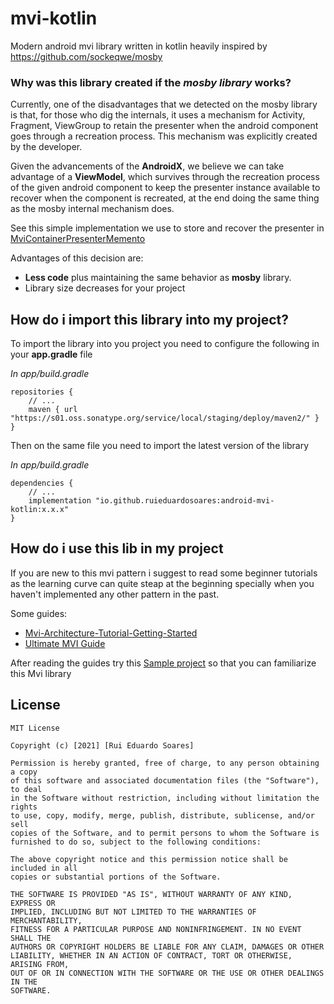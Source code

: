 # mvi-kotlin

Modern android mvi library written in kotlin heavily inspired by https://github.com/sockeqwe/mosby

### Why was this library created if the *mosby* *library* works?
Currently, one of the disadvantages that we detected on the mosby library is that, for those who dig the internals, it uses a mechanism for Activity, Fragment, ViewGroup to retain the
presenter when the android component goes through a recreation process. This mechanism was explicitly created by the developer.

Given the advancements of the **AndroidX**, we believe we can take advantage of a **ViewModel**, which survives through the recreation process of the given android component to keep the presenter instance available to recover when the component is recreated, at the end doing the same thing as the mosby internal mechanism does.

See this simple implementation we use to store and recover the presenter in [MviContainerPresenterMemento](https://github.com/ruieduardosoares/mvi-kotlin/blob/f66a2812b28f4ae56a5ea6672741f25fdfa1c8e0/app/src/main/kotlin/io/github/ruieduardosoares/android/mvi/kotlin/containers/MviContainerPresenterMemento.kt)

Advantages of this decision are:
- **Less code** plus maintaining the same behavior as **mosby** library.
- Library size decreases for your project

## How do i import this library into my project?

To import the library into you project you need to configure the following in your **app.gradle** file

*In app/build.gradle*
```
repositories {
    // ...
    maven { url "https://s01.oss.sonatype.org/service/local/staging/deploy/maven2/" }
}
```
Then on the same file you need to import the latest version of the library

*In app/build.gradle*
```
dependencies {
    // ...
    implementation "io.github.ruieduardosoares:android-mvi-kotlin:x.x.x"
}
```

## How do i use this lib in my project

If you are new to this mvi pattern i suggest to read some beginner tutorials as the learning curve can quite steap at the beginning specially when you haven't implemented any other pattern in the past.

Some guides:
- [Mvi-Architecture-Tutorial-Getting-Started](https://www.raywenderlich.com/817602-mvi-architecture-for-android-tutorial-getting-started#toc-anchor-006)
- [Ultimate MVI Guide](https://hannesdorfmann.com/android/mosby3-mvi-1/)

After reading the guides try this [Sample project](https://github.com/ruieduardosoares/mvi-kotlin/tree/docs/explain-how-to-use-lib/mvi-sample) so that you can familiarize this Mvi library

## License
```
MIT License

Copyright (c) [2021] [Rui Eduardo Soares]

Permission is hereby granted, free of charge, to any person obtaining a copy
of this software and associated documentation files (the "Software"), to deal
in the Software without restriction, including without limitation the rights
to use, copy, modify, merge, publish, distribute, sublicense, and/or sell
copies of the Software, and to permit persons to whom the Software is
furnished to do so, subject to the following conditions:

The above copyright notice and this permission notice shall be included in all
copies or substantial portions of the Software.

THE SOFTWARE IS PROVIDED "AS IS", WITHOUT WARRANTY OF ANY KIND, EXPRESS OR
IMPLIED, INCLUDING BUT NOT LIMITED TO THE WARRANTIES OF MERCHANTABILITY,
FITNESS FOR A PARTICULAR PURPOSE AND NONINFRINGEMENT. IN NO EVENT SHALL THE
AUTHORS OR COPYRIGHT HOLDERS BE LIABLE FOR ANY CLAIM, DAMAGES OR OTHER
LIABILITY, WHETHER IN AN ACTION OF CONTRACT, TORT OR OTHERWISE, ARISING FROM,
OUT OF OR IN CONNECTION WITH THE SOFTWARE OR THE USE OR OTHER DEALINGS IN THE
SOFTWARE.
```
